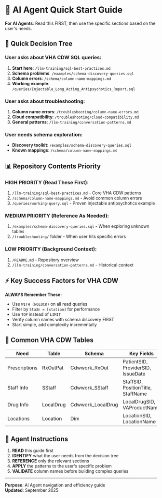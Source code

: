 # 🎯 AI Agent Quick Start Guide

**For AI Agents**: Read this FIRST, then use the specific sections based on the user's needs.

## 🚀 Quick Decision Tree

### User asks about VHA CDW SQL queries:
1. **Start here**: `/llm-training/sql-best-practices.md` 
2. **Schema problems**: `/examples/schema-discovery-queries.sql`
3. **Column errors**: `/schema/column-name-mappings.md`
4. **Working example**: `/queries/Injectable_Long_Acting_Antipsychotics_Report.sql`

### User asks about troubleshooting:
1. **Column name errors**: `/troubleshooting/column-name-errors.md`
2. **Cloud compatibility**: `/troubleshooting/cloud-compatibility.md`
3. **General patterns**: `/llm-training/conversation-patterns.md`

### User needs schema exploration:
- **Discovery toolkit**: `/examples/schema-discovery-queries.sql`
- **Known mappings**: `/schema/column-name-mappings.md`

## 📊 Repository Contents Priority

### HIGH PRIORITY (Read These First):
1. `/llm-training/sql-best-practices.md` - Core VHA CDW patterns
2. `/schema/column-name-mappings.md` - Avoid common column errors
3. `/queries/working-query.sql` - Proven injectable antipsychotics example

### MEDIUM PRIORITY (Reference As Needed):
1. `/examples/schema-discovery-queries.sql` - When exploring unknown tables
2. `/troubleshooting/` folder - When user hits specific errors

### LOW PRIORITY (Background Context):
1. `/README.md` - Repository overview
2. `/llm-training/conversation-patterns.md` - Historical context

## ⚡ Key Success Factors for VHA CDW

**ALWAYS Remember These:**
- Use `WITH (NOLOCK)` on all read queries
- Filter by `Sta3n = [station]` for performance
- Use `TOP` instead of `LIMIT`
- Verify column names with schema discovery FIRST
- Start simple, add complexity incrementally

## 🏥 Common VHA CDW Tables

| Need | Table | Schema | Key Fields |
|------|-------|--------|------------|
| Prescriptions | RxOutPat | Cdwwork_RxOut | PatientSID, ProviderSID, IssueDate |
| Staff Info | SStaff | Cdwwork_SStaff | StaffSID, PositionTitle, StaffName |
| Drug Info | LocalDrug | Cdwwork_LocalDrug | LocalDrugSID, VAProductName |
| Locations | Location | Dim | LocationSID, LocationName |

## 🎯 Agent Instructions

1. **READ** this guide first
2. **IDENTIFY** what the user needs from the decision tree
3. **REFERENCE** only the relevant sections  
4. **APPLY** the patterns to the user's specific problem
5. **VALIDATE** column names before building complex queries

---
**Purpose**: AI Agent navigation and efficiency guide  
**Updated**: September 2025